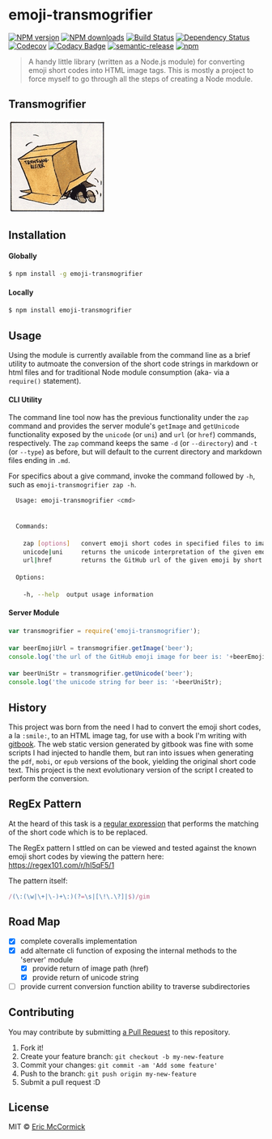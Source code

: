 # emoji-transmogrifier

[![NPM version][npm-image]][npm-url] [![NPM downloads][npm-downloads]][npm-url] [![Build Status][travis-image]][travis-url] [![Dependency Status][daviddm-image]][daviddm-url] [![Codecov][codecov-image]][codecov-url] [![Codacy Badge](https://api.codacy.com/project/badge/grade/ffa1d59c52fe402796c373de4bc840d2)](https://www.codacy.com/app/edm00se/emoji-transmogrifier) [![semantic-release][semantic-release-image]][semantic-release-url] [![npm][npm-license]][npm-url]

> A handy little library (written as a Node.js module) for converting emoji short codes into HTML image tags. This is mostly a project to force myself to go through all the steps of creating a Node module.

## Transmogrifier
[![Calvin and Hobbes](src/assets/zap.jpg)](http://www.calvinandhobbes.com/)

## Installation

#### Globally
```sh
$ npm install -g emoji-transmogrifier
```

#### Locally
```sh
$ npm install emoji-transmogrifier
```

## Usage

Using the module is currently available from the command line as a brief utility to autmoate the conversion of the short code strings in markdown or html files and for traditional Node module consumption (aka- via a `require()` statement).

#### CLI Utility
The command line tool now has the previous functionality under the `zap` command and provides the server module's `getImage` and `getUnicode` functionality exposed by the `unicode` (or `uni`) and `url` (or `href`) commands, respectively. The `zap` command keeps the same `-d` (or `--directory`) and `-t` (or `--type`) as before, but will default to the current directory and markdown files ending in `.md`.

For specifics about a give command, invoke the command followed by `-h`, such as `emoji-transmogrifier zap -h`.

```sh
  Usage: emoji-transmogrifier <cmd>


  Commands:

    zap [options]   convert emoji short codes in specified files to image tags
    unicode|uni     returns the unicode interpretation of the given emoji short code
    url|href        returns the GitHub url of the given emoji by short code

  Options:

    -h, --help  output usage information
```

#### Server Module
```js
var transmogrifier = require('emoji-transmogrifier');

var beerEmojiUrl = transmogrifier.getImage('beer');
console.log('the url of the GitHub emoji image for beer is: '+beerEmojiUrl);

var beerUniStr = transmogrifier.getUnicode('beer');
console.log('the unicode string for beer is: '+beerUniStr);
```


## History

This project was born from the need I had to convert the emoji short codes, a la `:smile:`, to an HTML image tag, for use with a book I'm writing with [gitbook](https://github.com/GitbookIO/gitbook). The web static version generated by gitbook was fine with some scripts I had injected to handle them, but ran into issues when generating the `pdf`, `mobi`, or `epub` versions of the book, yielding the original short code text. This project is the next evolutionary version of the script I created to perform the conversion.

## RegEx Pattern
At the heard of this task is a [regular expression](https://developer.mozilla.org/en-US/docs/Web/JavaScript/Guide/Regular_Expressions) that performs the matching of the short code which is to be replaced.

The RegEx pattern I sttled on can be viewed and tested against the known emoji short codes by viewing the pattern here:
https://regex101.com/r/hI5qF5/1

The pattern itself:

```js
/(\:(\w|\+|\-)+\:)(?=\s|[\!\.\?]|$)/gim
```

## Road Map

- [X] complete coveralls implementation
- [x] add alternate cli function of exposing the internal methods to the 'server' module
  - [x] provide return of image path (href)
  - [x] provide return of unicode string
- [ ] provide current conversion function ability to traverse subdirectories

## Contributing
You may contribute by submitting [a Pull Request](https://help.github.com/articles/proposing-changes-to-a-project-with-pull-requests/) to this repository.

1. Fork it!
2. Create your feature branch: `git checkout -b my-new-feature`
3. Commit your changes: `git commit -am 'Add some feature'`
4. Push to the branch: `git push origin my-new-feature`
5. Submit a pull request :D

## License

MIT © [Eric McCormick](https://github.com/edm00se)


[npm-image]: https://badge.fury.io/js/emoji-transmogrifier.svg
[npm-downloads]: https://img.shields.io/npm/dt/emoji-transmogrifier.svg
[npm-url]: https://npmjs.org/package/emoji-transmogrifier
[npm-license]: https://img.shields.io/npm/l/emoji-transmogrifier.svg
[travis-image]: https://travis-ci.org/edm00se/emoji-transmogrifier.svg?branch=master
[travis-url]: https://travis-ci.org/edm00se/emoji-transmogrifier
[daviddm-image]: https://david-dm.org/edm00se/emoji-transmogrifier.svg?theme=shields.io
[daviddm-url]: https://david-dm.org/edm00se/emoji-transmogrifier
[codecov-url]: https://codecov.io/github/edm00se/emoji-transmogrifier
[codecov-image]: https://img.shields.io/codecov/c/github/edm00se/emoji-transmogrifier.svg
[semantic-release-image]: https://img.shields.io/badge/%20%20%F0%9F%93%A6%F0%9F%9A%80-semantic--release-e10079.svg
[semantic-release-url]: https://github.com/semantic-release/semantic-release
